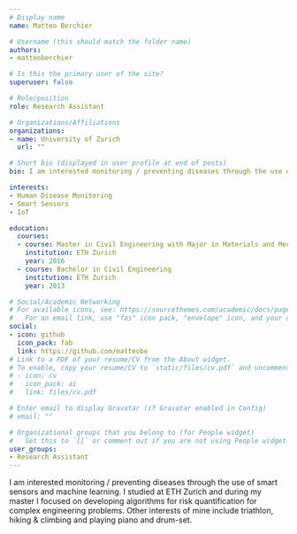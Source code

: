 ```yaml
---
# Display name
name: Matteo Berchier

# Username (this should match the folder name)
authors:
- matteoberchier

# Is this the primary user of the site?
superuser: false

# Role/position
role: Research Assistant

# Organizations/Affiliations
organizations:
- name: University of Zurich
  url: ""

# Short bio (displayed in user profile at end of posts)
bio: I am interested monitoring / preventing diseases through the use of smart sensors and machine learning.

interests:
- Human Disease Monitoring
- Smart Sensors
- IoT

education:
  courses:
  - course: Master in Civil Engineering with Major in Materials and Mechanics
    institution: ETH Zurich
    year: 2016
  - course: Bachelor in Civil Engineering 
    institution: ETH Zurich
    year: 2013

# Social/Academic Networking
# For available icons, see: https://sourcethemes.com/academic/docs/page-builder/#icons
#   For an email link, use "fas" icon pack, "envelope" icon, and your uzh email up to before the '@'.
social:
- icon: github
  icon_pack: fab
  link: https://github.com/matteobe
# Link to a PDF of your resume/CV from the About widget.
# To enable, copy your resume/CV to `static/files/cv.pdf` and uncomment the lines below.
# - icon: cv
#   icon_pack: ai
#   link: files/cv.pdf

# Enter email to display Gravatar (if Gravatar enabled in Config)
# email: ""

# Organizational groups that you belong to (for People widget)
#   Set this to `[]` or comment out if you are not using People widget.
user_groups:
- Research Assistant
---
```


I am interested monitoring / preventing diseases through the use of smart sensors and machine learning. I studied at ETH Zurich and during my master I focused on developing algorithms for risk quantification for complex engineering problems. Other interests of mine include triathlon, hiking & climbing and playing piano and drum-set.

